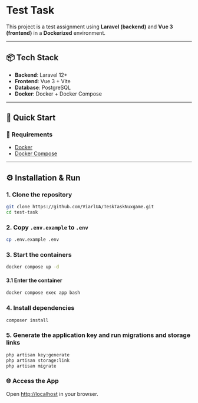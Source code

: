 # Test Task

This project is a test assignment using **Laravel (backend)** and **Vue 3 (frontend)** in a **Dockerized** environment.

---

## 📦 Tech Stack

- **Backend**: Laravel 12+
- **Frontend**: Vue 3 + Vite
- **Database**: PostgreSQL
- **Docker**: Docker + Docker Compose

---

## 🚀 Quick Start

### 🔧 Requirements

- [Docker](https://www.docker.com/)
- [Docker Compose](https://docs.docker.com/compose/)

---

## ⚙️ Installation & Run

### 1. Clone the repository

```bash
git clone https://github.com/ViarlUA/TeskTaskNuxgame.git
cd test-task
```

### 2. Copy `.env.example` to `.env`

```bash
cp .env.example .env
```

### 3. Start the containers

```bash
docker compose up -d
```

#### 3.1 Enter the container

```bash
docker compose exec app bash
```

### 4. Install dependencies

```bash
composer install
```

### 5. Generate the application key and run migrations and storage links

```bash
php artisan key:generate
php artisan storage:link
php artisan migrate
```

### 🌐 Access the App

Open [http://localhost](http://localhost) in your browser.